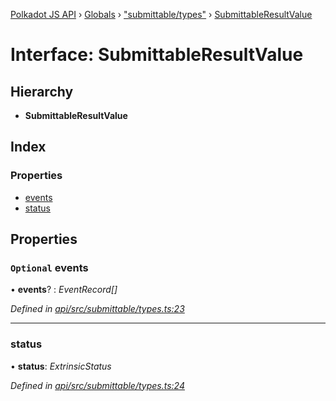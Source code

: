 [Polkadot JS API](../README.md) › [Globals](../globals.md) › ["submittable/types"](../modules/_submittable_types_.md) › [SubmittableResultValue](_submittable_types_.submittableresultvalue.md)

# Interface: SubmittableResultValue

## Hierarchy

* **SubmittableResultValue**

## Index

### Properties

* [events](_submittable_types_.submittableresultvalue.md#optional-events)
* [status](_submittable_types_.submittableresultvalue.md#status)

## Properties

### `Optional` events

• **events**? : *EventRecord[]*

*Defined in [api/src/submittable/types.ts:23](https://github.com/polkadot-js/api/blob/9e681c066/packages/api/src/submittable/types.ts#L23)*

___

###  status

• **status**: *ExtrinsicStatus*

*Defined in [api/src/submittable/types.ts:24](https://github.com/polkadot-js/api/blob/9e681c066/packages/api/src/submittable/types.ts#L24)*
